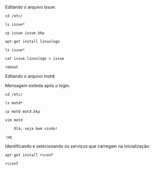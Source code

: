 Editando o arquivo issue:

    cd /etc/

    ls issue*

    cp issue issue.bkp

    apt-get install linuxlogo

    ls issue*

    cat issue.linuxlogo > issue

    reboot

Editando o arquivo motd:

Mensagem exibida após o login.

    cd /etc/

    ls motd*

    cp motd motd.bkp

    vim motd

        Olá, seja bem vindo!

    :wq

Identificando e selecionando os serviços que carregam na inicialização:

    apt-get install rcconf

    rcconf